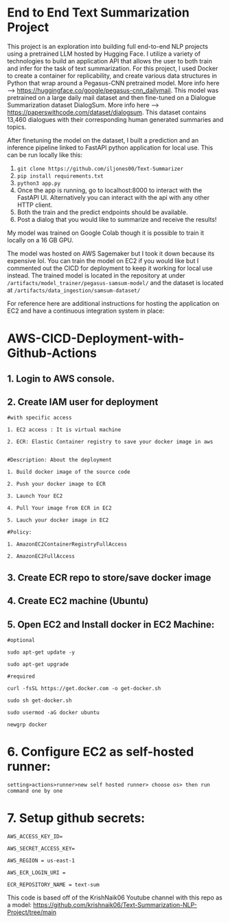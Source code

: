 # End to End Text Summarization Project

This project is an exploration into building full end-to-end NLP projects using a pretrained LLM hosted by Hugging Face. I utilize a variety of technologies to build an application API that allows the user to both train and infer for the task of text summarization. 
For this project, I used Docker to create a container for replicability, and create various data structures in Python
that wrap around a Pegasus-CNN pretrained model. More info here --> https://huggingface.co/google/pegasus-cnn_dailymail. 
This model was pretrained on a large daily mail dataset and then fine-tuned on a Dialogue Summarization dataset DialogSum.
More info here --> https://paperswithcode.com/dataset/dialogsum. This dataset contains 13,460 dialogues with their corresponding
human generated summaries and topics. 

After finetuning the model on the dataset, I built a prediction and an inference pipeline linked to FastAPI python application for 
local use. This can be run locally like this:

1. `git clone https://github.com/iljones00/Text-Summarizer`
2. `pip install requirements.txt`
3. `python3 app.py`
4. Once the app is running, go to localhost:8000 to interact with the FastAPI UI. Alternatively you can interact with the api with 
any other HTTP client.
5. Both the train and the predict endpoints should be available.
6. Post a dialog that you would like to summarize and receive the results!

My model was trained on Google Colab though it is possible to train it locally on a 16 GB GPU.

The model was hosted on AWS Sagemaker but I took it down because its expensive lol. You can train the model on EC2 if you would like
but I commented out the CICD for deployment to keep it working for local use instead. The trained model is located in the repository at under `/artifacts/model_trainer/pegasus-samsum-model/` and the dataset is located at `/artifacts/data_ingestion/samsum-dataset/`


For reference here are additional instructions for hosting the application on EC2 and have a continuous integration system in place:


# AWS-CICD-Deployment-with-Github-Actions

## 1. Login to AWS console.

## 2. Create IAM user for deployment

	#with specific access

	1. EC2 access : It is virtual machine

	2. ECR: Elastic Container registry to save your docker image in aws


	#Description: About the deployment

	1. Build docker image of the source code

	2. Push your docker image to ECR

	3. Launch Your EC2 

	4. Pull Your image from ECR in EC2

	5. Lauch your docker image in EC2

	#Policy:

	1. AmazonEC2ContainerRegistryFullAccess

	2. AmazonEC2FullAccess

	
## 3. Create ECR repo to store/save docker image
	
## 4. Create EC2 machine (Ubuntu) 

## 5. Open EC2 and Install docker in EC2 Machine:
	
	#optional

	sudo apt-get update -y

	sudo apt-get upgrade
	
	#required

	curl -fsSL https://get.docker.com -o get-docker.sh

	sudo sh get-docker.sh

	sudo usermod -aG docker ubuntu

	newgrp docker
	
# 6. Configure EC2 as self-hosted runner:
    setting>actions>runner>new self hosted runner> choose os> then run command one by one


# 7. Setup github secrets:

    AWS_ACCESS_KEY_ID=

    AWS_SECRET_ACCESS_KEY=

    AWS_REGION = us-east-1

    AWS_ECR_LOGIN_URI =

    ECR_REPOSITORY_NAME = text-sum


This code is based off of the KrishNaik06 Youtube channel with this repo as a model: https://github.com/krishnaik06/Text-Summarization-NLP-Project/tree/main